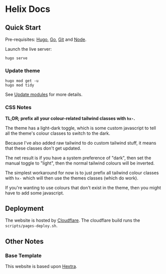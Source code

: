# Helix Docs

## Quick Start

Pre-requisites: [Hugo](https://gohugo.io/installation/), [Go](https://golang.org/doc/install), [Git](https://git-scm.com) and [Node](https://docs.npmjs.com/downloading-and-installing-node-js-and-npm).

Launch the live server:

```shell
hugo serve
```


### Update theme

```shell
hugo mod get -u
hugo mod tidy
```

See [Update modules](https://gohugo.io/hugo-modules/use-modules/#update-modules) for more details.

### CSS Notes

**TL;DR; prefix all your colour-related tailwind classes with `hx-`.**

The theme has a light-dark toggle, which is some custom javascript to tell all the theme's colour classes to switch to the dark.

Because I've also added raw tailwind to do custom tailwind stuff, it means that these classes don't get updated.

The net result is if you have a system preference of "dark", then set the manual toggle to "light", then the normal tailwind colours will be inverted.

The simplest workaround for now is to just prefix all tailwind colour classes with `hx-` which will then use the themes classes (which do work).

If you're wanting to use colours that don't exist in the theme, then you might have to add some javascript.

## Deployment

The website is hosted by [Cloudflare](https://dash.cloudflare.com/f0150e619c6dc08f55aea6d2248b1c6c/pages/view/docs). The cloudflare build runs the `scripts/pages-deploy.sh`.

## Other Notes

### Base Template

This website is based upon [Hextra](https://github.com/imfing/hextra).
